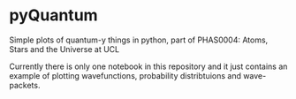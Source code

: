 # pyQuantum
Simple plots of quantum-y things in python, part of PHAS0004: Atoms, Stars and the Universe at UCL

Currently there is only one notebook in this repository and it just contains an example of plotting wavefunctions, probability distribtuions and wave-packets.

```python

```
